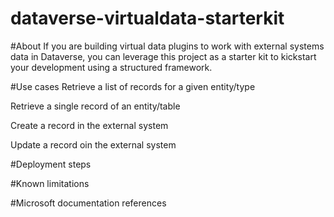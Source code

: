 # dataverse-virtualdata-starterkit

#About
If you are building virtual data plugins to work with external systems data in Dataverse, you can leverage this project as a starter kit to kickstart your development using a structured framework.

#Use cases
Retrieve a list of records for a given entity/type

Retrieve a single record of an entity/table

Create a record in the external system

Update a record oin the external system

#Deployment steps
<Add steps here>

#Known limitations
<Add here>

#Microsoft documentation references



